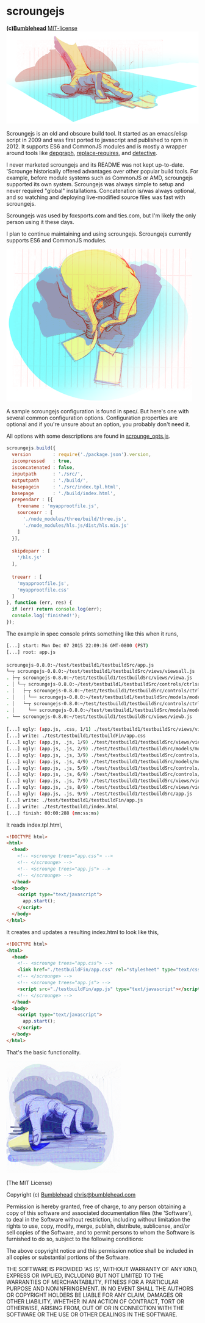 scroungejs
===========
**(c)[Bumblehead][0]** [MIT-license](#license)
![scrounge](https://github.com/iambumblehead/scroungejs/raw/master/img/hand3.png)

Scroungejs is an old and obscure build tool. It started as an emacs/elisp script in 2009 and was first ported to javascript and published to npm in 2012. It supports ES6 and CommonJS modules and is mostly a wrapper around tools like [depgraph][1], [replace-requires][2], and [detective][5].

I never marketed scroungejs and its README was not kept up-to-date. 'Scrounge historically offered advantages over other popular build tools. For example, before module systems such as CommonJS or AMD, scroungejs supported its own system. Scroungejs was always simple to setup and never required "global" installations. Concatenation is/was always optional, and so watching and deploying live-modified source files was fast with scroungejs.

Scroungejs was used by foxsports.com and ties.com, but I'm likely the only person using it these days.

I plan to continue maintaining and using scroungejs. Scroungejs currently supports ES6 and CommonJS modules.

[0]: http://www.bumblehead.com                                     "bumblehead"
[1]: https://github.com/iambumblehead/depgraph                       "depgraph"
[2]: https://github.com/bendrucker/replace-requires          "replace-requires"
[3]: https://github.com/mishoo/UglifyJS2                             "uglifyjs2"
[4]: https://github.com/ForbesLindesay/umd                                "umd"
[5]: https://github.com/substack/node-detective                "node-detective"

![scrounge](https://github.com/iambumblehead/scroungejs/raw/master/img/hand10.png)

A sample scroungejs configuration is found in spec/. But here's one with several common configuration options. Configuration properties are optional and if you're unsure about an option, you probably don't need it.

All options with some descriptions are found in [scrounge_opts.js][6].

```javascript
scroungejs.build({
  version        : require('./package.json').version,
  iscompressed   : true,
  isconcatenated : false,
  inputpath      : './src/',
  outputpath     : './build/',
  basepagein     : './src/index.tpl.html',
  basepage       : './build/index.html',
  prependarr : [{
    treename : 'myapprootfile.js',
    sourcearr : [
      './node_modules/three/build/three.js',
      './node_modules/hls.js/dist/hls.min.js'
    ]
  }],

  skipdeparr : [
    '/hls.js'
  ],

  treearr : [
    'myapprootfile.js',
    'myapprootfile.css'
  ]
}, function (err, res) {
  if (err) return console.log(err);
  console.log('finished!');
});
```


The example in spec console prints something like this when it runs,
```bash
[...] start: Mon Dec 07 2015 22:09:36 GMT-0800 (PST)
[...] root: app.js

scroungejs-0.8.0:~/test/testbuild1/testbuildSrc/app.js
└─┬ scroungejs-0.8.0:~/test/testbuild1/testbuildSrc/views/viewsall.js
. ├─┬ scroungejs-0.8.0:~/test/testbuild1/testbuildSrc/views/viewa.js
. │ └─┬ scroungejs-0.8.0:~/test/testbuild1/testbuildSrc/controls/ctrlsall.js
. │   ├─┬ scroungejs-0.8.0:~/test/testbuild1/testbuildSrc/controls/ctrla.js
. │   │ └── scroungejs-0.8.0:~/test/testbuild1/testbuildSrc/models/modela.js
. │   └─┬ scroungejs-0.8.0:~/test/testbuild1/testbuildSrc/controls/ctrlb.js
. │     └── scroungejs-0.8.0:~/test/testbuild1/testbuildSrc/models/modelb.js
. └── scroungejs-0.8.0:~/test/testbuild1/testbuildSrc/views/viewb.js

[...] ugly: (app.js, .css, 1/1) ./test/testbuild1/testbuildSrc/views/viewa.css
[...] write: ./test/testbuild1/testbuildFin/app.css
[...] ugly: (app.js, .js, 1/9) ./test/testbuild1/testbuildSrc/views/viewb.js
[...] ugly: (app.js, .js, 2/9) ./test/testbuild1/testbuildSrc/models/modelb.js
[...] ugly: (app.js, .js, 3/9) ./test/testbuild1/testbuildSrc/controls/ctrlb.js
[...] ugly: (app.js, .js, 4/9) ./test/testbuild1/testbuildSrc/models/modela.js
[...] ugly: (app.js, .js, 5/9) ./test/testbuild1/testbuildSrc/controls/ctrla.js
[...] ugly: (app.js, .js, 6/9) ./test/testbuild1/testbuildSrc/controls/ctrlsall.js
[...] ugly: (app.js, .js, 7/9) ./test/testbuild1/testbuildSrc/views/viewa.js
[...] ugly: (app.js, .js, 8/9) ./test/testbuild1/testbuildSrc/views/viewsall.js
[...] ugly: (app.js, .js, 9/9) ./test/testbuild1/testbuildSrc/app.js
[...] write: ./test/testbuild1/testbuildFin/app.js
[...] write: ./test/testbuild1/index.html
[...] finish: 00:00:288 (mm:ss:ms)
```

It reads index.tpl.html,

```html
<!DOCTYPE html>
<html>
  <head>
    <!-- <scrounge trees="app.css"> -->
    <!-- </scrounge> -->
    <!-- <scrounge trees="app.js"> -->
    <!-- </scrounge> -->
  </head>
  <body>
    <script type="text/javascript">
      app.start();
    </script>
  </body>
</html>
```

It creates and updates a resulting index.html to look like this,
```html
<!DOCTYPE html>
<html>
  <head>
    <!-- <scrounge trees="app.css"> -->
    <link href="./testbuildFin/app.css" rel="stylesheet" type="text/css">
    <!-- </scrounge> -->
    <!-- <scrounge trees="app.js"> -->
    <script src="./testbuildFin/app.js" type="text/javascript"></script>
    <!-- </scrounge> -->
  </head>
  <body>
    <script type="text/javascript">
      app.start();
    </script>
  </body>
</html>
```

That's the basic functionality.


[6]: https://github.com/iambumblehead/scroungejs/raw/master/src/scrounge_opts.js  "scrounge_opts.js"


![scrounge](https://github.com/iambumblehead/scroungejs/raw/master/img/hand.png) 

(The MIT License)

Copyright (c) [Bumblehead][0] <chris@bumblehead.com>

Permission is hereby granted, free of charge, to any person obtaining a copy of this software and associated documentation files (the 'Software'), to deal in the Software without restriction, including without limitation the rights to use, copy, modify, merge, publish, distribute, sublicense, and/or sell copies of the Software, and to permit persons to whom the Software is furnished to do so, subject to the following conditions:

The above copyright notice and this permission notice shall be included in all copies or substantial portions of the Software.

THE SOFTWARE IS PROVIDED 'AS IS', WITHOUT WARRANTY OF ANY KIND, EXPRESS OR IMPLIED, INCLUDING BUT NOT LIMITED TO THE WARRANTIES OF MERCHANTABILITY, FITNESS FOR A PARTICULAR PURPOSE AND NONINFRINGEMENT. IN NO EVENT SHALL THE AUTHORS OR COPYRIGHT HOLDERS BE LIABLE FOR ANY CLAIM, DAMAGES OR OTHER LIABILITY, WHETHER IN AN ACTION OF CONTRACT, TORT OR OTHERWISE, ARISING FROM, OUT OF OR IN CONNECTION WITH THE SOFTWARE OR THE USE OR OTHER DEALINGS IN THE SOFTWARE.

